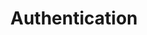 ---
title: Authentication
position_number: 2

content_markdown: |-
  You need to be authenticated for all API requests. You can generate an API key in your developer dashboard.

  Add the API key to all the **Request Header**.

  Nothing will work unless you include this API key
  {: .error}

l_code_blocks:
  - code: |-
      curl --location --request GET 'localhost:1213/v1/user/:id' \
      --header 'GoChat-Token: 433578ab-84c2-4e02-4656-de55a8097c9f'
    title: cURL
    language: bash
  - code: |-
      var settings = {
        "url": "localhost:1213/v1/user/:id",
        "method": "GET",
        "timeout": 0,
        "headers": {
          "GoChat-Token": "433578ab-84c2-4e02-4656-de55a8097c9f"
        },
      };
      
      $.ajax(settings).done(function (response) {
        console.log(response);
      });
    title: JQuery
    language: javascript
---